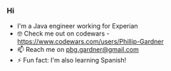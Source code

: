 ### Hi

- I'm a Java engineer working for Experian
- 🤓 Check me out on codewars - https://www.codewars.com/users/Phillip-Gardner
- 📫 Reach me on pbg.gardner@gmail.com
- ⚡ Fun fact: I'm also learning Spanish!

